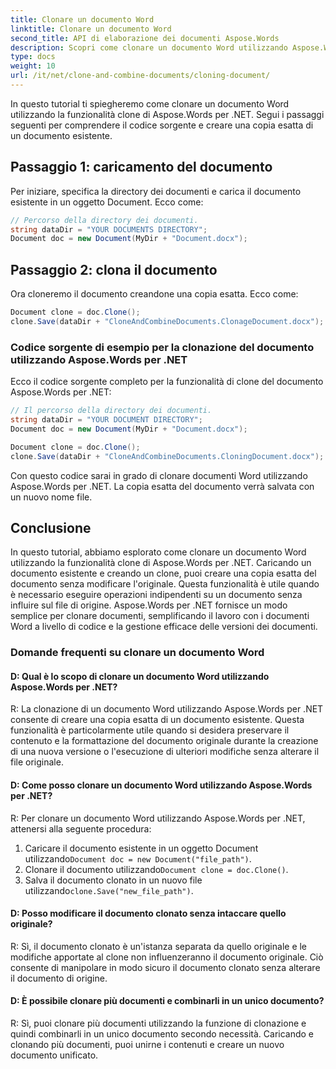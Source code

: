 ```yaml
---
title: Clonare un documento Word
linktitle: Clonare un documento Word
second_title: API di elaborazione dei documenti Aspose.Words
description: Scopri come clonare un documento Word utilizzando Aspose.Words per .NET.
type: docs
weight: 10
url: /it/net/clone-and-combine-documents/cloning-document/
---
```

In questo tutorial ti spiegheremo come clonare un documento Word utilizzando la funzionalità clone di Aspose.Words per .NET. Segui i passaggi seguenti per comprendere il codice sorgente e creare una copia esatta di un documento esistente.

## Passaggio 1: caricamento del documento

Per iniziare, specifica la directory dei documenti e carica il documento esistente in un oggetto Document. Ecco come:

```csharp
// Percorso della directory dei documenti.
string dataDir = "YOUR DOCUMENTS DIRECTORY";
Document doc = new Document(MyDir + "Document.docx");
```

## Passaggio 2: clona il documento

Ora cloneremo il documento creandone una copia esatta. Ecco come:

```csharp
Document clone = doc.Clone();
clone.Save(dataDir + "CloneAndCombineDocuments.ClonageDocument.docx");
```

### Codice sorgente di esempio per la clonazione del documento utilizzando Aspose.Words per .NET

Ecco il codice sorgente completo per la funzionalità di clone del documento Aspose.Words per .NET:

```csharp
// Il percorso della directory dei documenti.
string dataDir = "YOUR DOCUMENT DIRECTORY";            
Document doc = new Document(MyDir + "Document.docx");

Document clone = doc.Clone();
clone.Save(dataDir + "CloneAndCombineDocuments.CloningDocument.docx");
```

Con questo codice sarai in grado di clonare documenti Word utilizzando Aspose.Words per .NET. La copia esatta del documento verrà salvata con un nuovo nome file.


## Conclusione

In questo tutorial, abbiamo esplorato come clonare un documento Word utilizzando la funzionalità clone di Aspose.Words per .NET. Caricando un documento esistente e creando un clone, puoi creare una copia esatta del documento senza modificare l'originale. Questa funzionalità è utile quando è necessario eseguire operazioni indipendenti su un documento senza influire sul file di origine. Aspose.Words per .NET fornisce un modo semplice per clonare documenti, semplificando il lavoro con i documenti Word a livello di codice e la gestione efficace delle versioni dei documenti.

### Domande frequenti su clonare un documento Word

#### D: Qual è lo scopo di clonare un documento Word utilizzando Aspose.Words per .NET?

R: La clonazione di un documento Word utilizzando Aspose.Words per .NET consente di creare una copia esatta di un documento esistente. Questa funzionalità è particolarmente utile quando si desidera preservare il contenuto e la formattazione del documento originale durante la creazione di una nuova versione o l'esecuzione di ulteriori modifiche senza alterare il file originale.

#### D: Come posso clonare un documento Word utilizzando Aspose.Words per .NET?

R: Per clonare un documento Word utilizzando Aspose.Words per .NET, attenersi alla seguente procedura:
1.  Caricare il documento esistente in un oggetto Document utilizzando`Document doc = new Document("file_path")`.
2.  Clonare il documento utilizzando`Document clone = doc.Clone()`.
3.  Salva il documento clonato in un nuovo file utilizzando`clone.Save("new_file_path")`.

#### D: Posso modificare il documento clonato senza intaccare quello originale?

R: Sì, il documento clonato è un'istanza separata da quello originale e le modifiche apportate al clone non influenzeranno il documento originale. Ciò consente di manipolare in modo sicuro il documento clonato senza alterare il documento di origine.

#### D: È possibile clonare più documenti e combinarli in un unico documento?

R: Sì, puoi clonare più documenti utilizzando la funzione di clonazione e quindi combinarli in un unico documento secondo necessità. Caricando e clonando più documenti, puoi unirne i contenuti e creare un nuovo documento unificato.